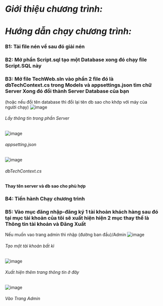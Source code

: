 # *Giới thiệu chương trình:*
# *Hướng dẫn chạy chương trình:*
###  B1: Tải file nén về sau đó giải nén 
###  B2: Mở phần Script.sql tạo một Database xong đó chạy file Script.SQL này
###  B3: Mở file TechWeb.sln vào phần 2 file đó là dbTechContext.cs trong Models và appsettings.json tìm chữ Server Xong đó đổi thành Server Database của bạn 
  (hoặc nếu đổi tên database thì đổi lại tên db sao cho khớp với máy của người chạy)
  ![image](https://github.com/ICWYM/TheGoat/assets/103774858/d03fe557-b1cc-4a85-9e06-df76e58eb1dc)
  ###### Lấy thông tin trong phần Server

  ![image](https://github.com/ICWYM/TheGoat/assets/103774858/a198e58c-ca4e-41fb-82f6-fe80ac5216dd)
  ###### appsetting.json
  
  ![image](https://github.com/ICWYM/TheGoat/assets/103774858/714c0e54-a337-4afe-b107-a55fa14438fe)
  ###### dbTechContext.cs
  **Thay tên server và db sao cho phù hợp**

### B4: Tiến hành Chạy chương trình 
###  B5: Vào mục đăng nhập-đăng ký 1 tài khoản khách hàng sau đó tại mục tài khoản của tôi sẽ xuất hiện hiện 2 mục thay thế là Thông tin tài khoản và Đăng Xuất
Nếu muốn vao trang admin thì nhập (đường ban đầu)/Admin
 ![image](https://github.com/ICWYM/TheGoat/assets/103774858/14219767-3337-4b86-8812-353b83c7246e)
 ###### Tạo một tài khoản bất kì
 ![image](https://github.com/ICWYM/TheGoat/assets/103774858/9c21e354-04df-4fd7-9c4f-a5a7d2287330)
  ###### Xuất hiện thêm trang thông tin ở đây
  ![image](https://github.com/ICWYM/TheGoat/assets/103774858/e0ca546c-e4fc-4b0f-af54-16f3a929bbc6)

  ###### Vào Trang Admin
  
  

